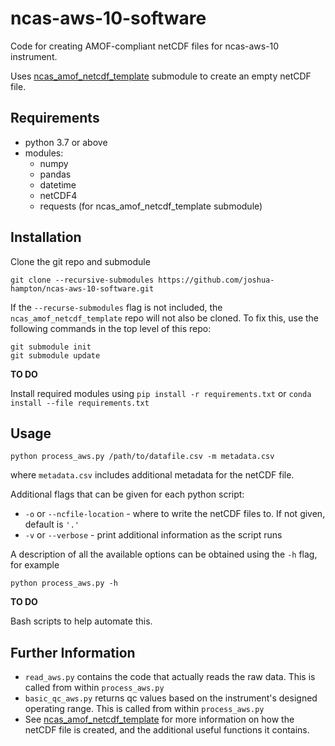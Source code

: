 # ncas-aws-10-software

Code for creating AMOF-compliant netCDF files for ncas-aws-10 instrument.

Uses [ncas_amof_netcdf_template] submodule to create an empty netCDF file.


## Requirements
* python 3.7 or above
* modules:
  * numpy
  * pandas
  * datetime
  * netCDF4
  * requests (for ncas_amof_netcdf_template submodule)


## Installation

Clone the git repo and submodule
```
git clone --recursive-submodules https://github.com/joshua-hampton/ncas-aws-10-software.git
```

If the `--recurse-submodules` flag is not included, the `ncas_amof_netcdf_template` repo will not also be cloned. To fix this, use the following commands in the top level of this repo:
```
git submodule init
git submodule update
```

**TO DO**

Install required modules using `pip install -r requirements.txt` or `conda install --file requirements.txt`


## Usage

```
python process_aws.py /path/to/datafile.csv -m metadata.csv
```
where `metadata.csv` includes additional metadata for the netCDF file.

Additional flags that can be given for each python script:
* `-o` or `--ncfile-location` - where to write the netCDF files to. If not given, default is `'.'`
* `-v` or `--verbose` - print additional information as the script runs

A description of all the available options can be obtained using the `-h` flag, for example
```
python process_aws.py -h
```

**TO DO**

Bash scripts to help automate this.


## Further Information
* `read_aws.py` contains the code that actually reads the raw data. This is called from within `process_aws.py`
* `basic_qc_aws.py` returns qc values based on the instrument's designed operating range. This is called from within `process_aws.py`
* See [ncas_amof_netcdf_template] for more information on how the netCDF file is created, and the additional useful functions it contains.

[ncas_amof_netcdf_template]: https://github.com/joshua-hampton/ncas_amof_netcdf_template
